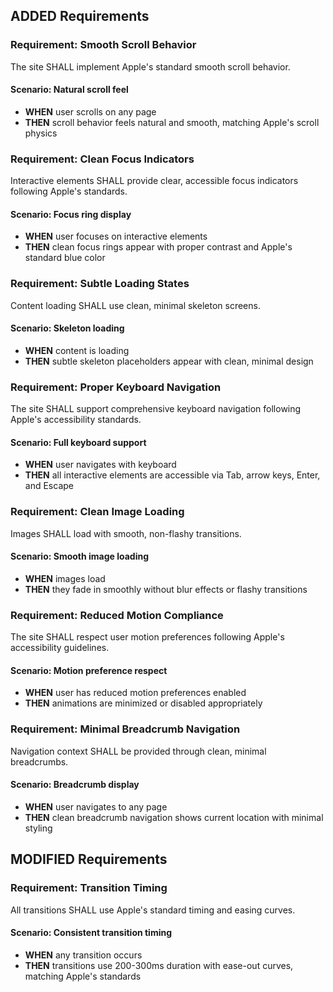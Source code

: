 ## ADDED Requirements

### Requirement: Smooth Scroll Behavior

The site SHALL implement Apple's standard smooth scroll behavior.

#### Scenario: Natural scroll feel

- **WHEN** user scrolls on any page
- **THEN** scroll behavior feels natural and smooth, matching Apple's scroll physics

### Requirement: Clean Focus Indicators

Interactive elements SHALL provide clear, accessible focus indicators following Apple's standards.

#### Scenario: Focus ring display

- **WHEN** user focuses on interactive elements
- **THEN** clean focus rings appear with proper contrast and Apple's standard blue color

### Requirement: Subtle Loading States

Content loading SHALL use clean, minimal skeleton screens.

#### Scenario: Skeleton loading

- **WHEN** content is loading
- **THEN** subtle skeleton placeholders appear with clean, minimal design

### Requirement: Proper Keyboard Navigation

The site SHALL support comprehensive keyboard navigation following Apple's accessibility standards.

#### Scenario: Full keyboard support

- **WHEN** user navigates with keyboard
- **THEN** all interactive elements are accessible via Tab, arrow keys, Enter, and Escape

### Requirement: Clean Image Loading

Images SHALL load with smooth, non-flashy transitions.

#### Scenario: Smooth image loading

- **WHEN** images load
- **THEN** they fade in smoothly without blur effects or flashy transitions

### Requirement: Reduced Motion Compliance

The site SHALL respect user motion preferences following Apple's accessibility guidelines.

#### Scenario: Motion preference respect

- **WHEN** user has reduced motion preferences enabled
- **THEN** animations are minimized or disabled appropriately

### Requirement: Minimal Breadcrumb Navigation

Navigation context SHALL be provided through clean, minimal breadcrumbs.

#### Scenario: Breadcrumb display

- **WHEN** user navigates to any page
- **THEN** clean breadcrumb navigation shows current location with minimal styling

## MODIFIED Requirements

### Requirement: Transition Timing

All transitions SHALL use Apple's standard timing and easing curves.

#### Scenario: Consistent transition timing

- **WHEN** any transition occurs
- **THEN** transitions use 200-300ms duration with ease-out curves, matching Apple's standards

